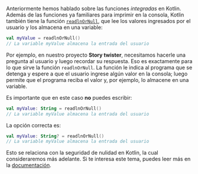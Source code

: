 Anteriormente hemos hablado sobre las funciones _integradas_ en Kotlin. Además de las funciones ya familiares para imprimir en la consola, Kotlin también tiene la función [`readlnOrNull`](https://kotlinlang.org/api/latest/jvm/stdlib/kotlin.io/readln-or-null.html), que lee los valores ingresados por el usuario y los almacena en una variable:

```kotlin
val myValue = readlnOrNull()
// La variable myValue almacena la entrada del usuario
```

Por ejemplo, en nuestro proyecto **Story twister**, necesitamos hacerle una pregunta al usuario y luego recordar su respuesta. Eso es exactamente para lo que sirve la función `readlnOrNull`. La función le indica al programa que se detenga y espere a que el usuario ingrese algún valor en la consola; luego permite que el programa reciba el valor y, por ejemplo, lo almacene en una variable.

Es importante que en este caso **no** puedes escribir:
```kotlin
val myValue: String = readlnOrNull()
// La variable myValue almacena la entrada del usuario
```

La opción correcta es:
```kotlin
val myValue: String? = readlnOrNull()
// La variable myValue almacena la entrada del usuario
```

Esto se relaciona con la seguridad de nulidad en Kotlin, la cual consideraremos más adelante. Si te interesa este tema, puedes leer más en la [documentación](https://kotlinlang.org/docs/null-safety.html).
